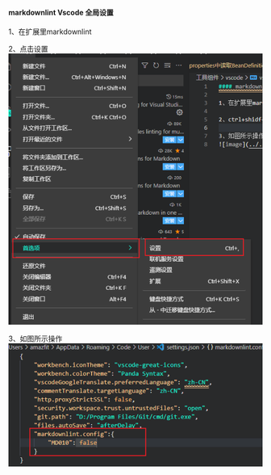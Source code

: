 #### markdownlint Vscode 全局设置

1、在扩展里markdownlint

2、点击设置
![image](../../images/Snipaste_2022-03-13_09-21-06.png)

3、如图所示操作
![image](../../images/Snipaste_2022-03-13_09-19-31.png)